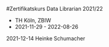 #Zertifikatskurs Data Librarian 2021/22



- TH Köln, ZBIW
- 2021-11-29 - 2022-08-26

2021-12-14 Heinke Schumacher

